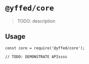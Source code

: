 # `@yffed/core`

> TODO: description

## Usage

```
const core = require('@yffed/core');

// TODO: DEMONSTRATE APIssss
```
